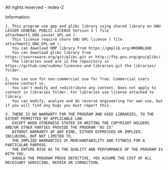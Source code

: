 All rights reserved - redex-2

Information:

	1. This program use gmp and glibc library using shared library on GNU LESSER GENERAL PUBLIC LICENSE Version 3 ( file attachment1_GNU_Lesser_GPL.md ).
	   This license require share GNU GPL license ( file attachment2_GNU_GPL.md ).
	   You can download GMP library from https://gmplib.org/#DOWNLOAD
	   You can download glibc library from https://sourceware.org/git/glibc.git or http://ftp.gnu.org/gnu/glibc/
	   The libraries used are in the repository in https://github.com/sudoku-licenses-and-libraries.git the libraries/ folder.

	2. You can use for non-commercial use for free. Commercial users please contact us.
	   You can't modify and redistribute any content. Does not apply to content in libraries folder. For libraries use license attached to library.
	   You can modify, analyze and do reverse engineering for own use, but if you will find any bugs you must report this. 

	3. THERE IS NO WARRANTY FOR THE PROGRAM AND USED LIBRARIES, TO THE EXTENT PERMITTED BY APPLICABLE LAW.
	   EXCEPT WHEN OTHERWISE STATED IN WRITING THE COPYRIGHT HOLDERS AND/OR OTHER PARTIES PROVIDE THE PROGRAM "AS IS"
	   WITHOUT WARRANTY OF ANY KIND, EITHER EXPRESSED OR IMPLIED, INCLUDING, BUT NOT LIMITED TO,
	   THE IMPLIED WARRANTIES OF MERCHANTABILITY AND FITNESS FOR A PARTICULAR PURPOSE.
	   THE ENTIRE RISK AS TO THE QUALITY AND PERFORMANCE OF THE PROGRAM IS WITH YOU.
	   SHOULD THE PROGRAM PROVE DEFECTIVE, YOU ASSUME THE COST OF ALL NECESSARY SERVICING, REPAIR OR CORRECTION.
